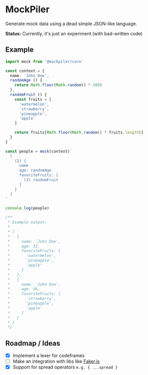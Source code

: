 # MockPiler

  Generate mock data using a dead simple JSON-like language.

  **Status:** Currently, it's just an experiment (with bad-written code)

## Example

```ts
import mock from '@mockpiler/core'

const context = {
  name: 'John Doe',
  randomAge () {
    return Math.floor(Math.random() * 100)
  },
  randomFruit () {
    const fruits = [
      'watermelon',
      'strawberry',
      'pineapple',
      'apple'
    ]

    return fruits[Math.floor(Math.random() * fruits.length)]
  }
}

const people = mock(context)`
  [
    (2) {
      name
      age: randomAge
      favoriteFruits: [
        (3) randomFruit
      ]
    }
  ]
`

console.log(people)

/**
 * Example output:
 * 
 * [
 *   {
 *     name: 'John Doe',
 *     age: 33,
 *     favoriteFruits: [
 *       'watermelon',
 *       'pineapple',
 *       'apple'
 *     ]
 *   },
 *   {
 *     name: 'John Doe',
 *     age: 56,
 *     favoriteFruits: [
 *       'strawberry',
 *       'pineapple',
 *       'apple'
 *     ]
 *   }
 * ]
 */
```

## Roadmap / Ideas

  - [x] Implement a lexer for codeframes
  - [ ] Make an integration with libs like [Faker.js](https://github.com/marak/Faker.js/)
  - [x] Support for spread operators `e.g. { ...spread }`
